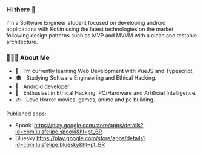 ### Hi there 👋

I'm a Software Engineer student focused on developing android applications with Kotlin using the latest technologies on the market following design patterns such as MVP and MVVM with a clean and testable architecture. 

<h3> 👨🏻‍💻 About Me </h3>

- 🔭 &nbsp; I’m currently learning Web Development with VueJS and Typescript
- 🎓 &nbsp; Studying Software Engineering and Ethical Hacking.
- 💼 &nbsp; Android developer.
- 🌱 &nbsp; Enthusiast in Ethical Hacking, PC/Hardware and Artificial Intelligence.
- ✍️ &nbsp; Love Horror movies, games, anime and pc building.

Published apps:
- Spooki https://play.google.com/store/apps/details?id=com.luisfelipe.spooki&hl=pt_BR
- Bluesky https://play.google.com/store/apps/details?id=com.luisfelipe.bluesky&hl=pt_BR
